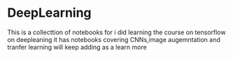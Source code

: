 # DeepLearning
This is a collecttion of notebooks for i did learning the course on tensorflow on deepleaning it has notebooks covering CNNs,image augemntation and tranfer learning will keep adding as a learn more
